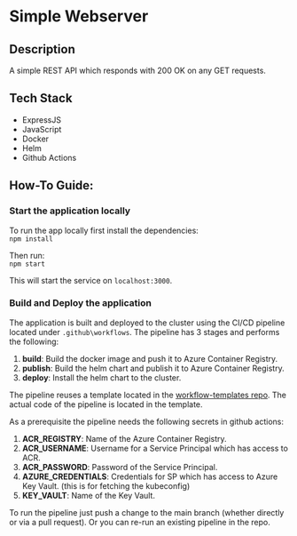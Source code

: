 # Simple Webserver

## Description

A simple REST API which responds with 200 OK on any GET requests.

## Tech Stack
* ExpressJS
* JavaScript
* Docker
* Helm
* Github Actions

## How-To Guide:
### Start the application locally
To run the app locally first install the dependencies:\
`npm install`

Then run:\
`npm start`

This will start the service on `localhost:3000`.

### Build and Deploy the application
The application is built and deployed to the cluster using the CI/CD pipeline located under `.github\workflows`.
The pipeline has 3 stages and performs the following:
1. **build**: Build the docker image and push it to Azure Container Registry.
2. **publish**: Build the helm chart and publish it to Azure Container Registry.
3. **deploy**: Install the helm chart to the cluster.

The pipeline reuses a template located in the [workflow-templates repo](https://github.com/AkyshBaymuhammedov/workflow-templates). 
The actual code of the pipeline is located in the template.

As a prerequisite the pipeline needs the following secrets in github actions:
1. **ACR_REGISTRY**: Name of the Azure Container Registry.
2. **ACR_USERNAME**: Username for a Service Principal which has access to ACR.
3. **ACR_PASSWORD**: Password of the Service Principal.
4. **AZURE_CREDENTIALS**: Credentials for SP which has access to Azure Key Vault. (this is for fetching the kubeconfig)
5. **KEY_VAULT**: Name of the Key Vault.


To run the pipeline just push a change to the main branch (whether directly or via a pull request).
Or you can re-run an existing pipeline in the repo.